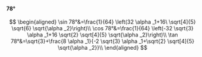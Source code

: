 #### 78°

$$
\begin{aligned}
\sin 78°&=\frac{1}{64} \left(32 \alpha _1+16\ \sqrt[4]{5} \sqrt{6} \sqrt{\alpha _2}\right)\\
\cos 78°&=\frac{1}{64} \left(-32 \sqrt{3} \alpha _1+16 \sqrt{2} \sqrt[4]{5} \sqrt{\alpha _2}\right)\\
\tan 78°&=\sqrt{3}+\frac{8 \alpha _1}{-2 \sqrt{3} \alpha _1+\sqrt{2} \sqrt[4]{5} \sqrt{\alpha _2}}\\
\end{aligned}
$$

